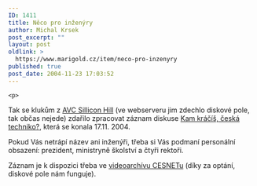 ```yaml
---
ID: 1411
title: Něco pro inženýry
author: Michal Krsek
post_excerpt: ""
layout: post
oldlink: >
  https://www.marigold.cz/item/neco-pro-inzenyry
published: true
post_date: 2004-11-23 17:03:52
---
```

	<p>
Tak se klukům z <a href="http://avc.sh.cvut.cz/">AVC Sillicon Hill</a> (ve webserveru jim zdechlo diskové pole, tak občas nejede) zdařilo zpracovat záznam diskuse <a href="http://kracime.sh.cvut.cz/">Kam kráčíš, česká techniko?</a>, která se konala 17.11. 2004.</p>
<p>
Pokud Vás netrápí název ani inženýři, třeba si Vás podmaní personální obsazení: prezident, ministryně školství a čtyři rektoři.</p>
<p>
Záznam je k dispozici třeba ve <a href="http://videoserver.cesnet.cz/videoarchiv.php">videoarchívu CESNETu</a> (díky za optání, diskové pole nám funguje).</p>
